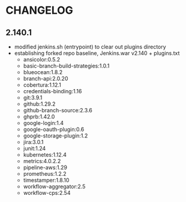 CHANGELOG
=========

2.140.1
-----
* modified jenkins.sh (entrypoint) to clear out plugins directory
* establishing forked repo baseline, Jenkins.war v2.140 + plugins.txt
    - ansicolor:0.5.2
    - basic-branch-build-strategies:1.0.1
    - blueocean:1.8.2
    - branch-api:2.0.20
    - cobertura:1.12.1
    - credentials-binding:1.16
    - git:3.9.1
    - github:1.29.2
    - github-branch-source:2.3.6
    - ghprb:1.42.0
    - google-login:1.4
    - google-oauth-plugin:0.6
    - google-storage-plugin:1.2
    - jira:3.0.1
    - junit:1.24
    - kubernetes:1.12.4
    - metrics:4.0.2.2
    - pipeline-aws:1.29
    - prometheus:1.2.2
    - timestamper:1.8.10
    - workflow-aggregator:2.5
    - workflow-cps:2.54
